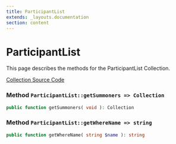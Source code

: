 ```yaml
---
title: ParticipantList
extends: _layouts.documentation
section: content
---
```


# ParticipantList

This page describes the methods for the ParticipantList Collection.

[Collection Source Code](https://github.com/supergrecko/RiotQuest/blob/master/src/RiotQuest/Components/Collections/ParticipantList.php)

### Method <code>ParticipantList::getSummoners => Collection</code>

```php
public function getSummoners( void ): Collection
```
    
### Method <code>ParticipantList::getWhereName => string</code>

```php
public function getWhereName( string $name ): string
```
    
